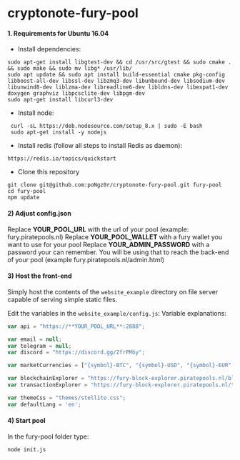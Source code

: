 cryptonote-fury-pool
======================

#### 1. Requirements for Ubuntu 16.04
* Install dependencies:
```
sudo apt-get install libgtest-dev && cd /usr/src/gtest && sudo cmake . && sudo make && sudo mv libg* /usr/lib/
sudo apt update && sudo apt install build-essential cmake pkg-config libboost-all-dev libssl-dev libzmq3-dev libunbound-dev libsodium-dev libunwind8-dev liblzma-dev libreadline6-dev libldns-dev libexpat1-dev doxygen graphviz libpcsclite-dev libpgm-dev
sudo apt-get install libcurl3-dev
```

* Install node: 
 ```
  curl -sL https://deb.nodesource.com/setup_8.x | sudo -E bash
  sudo apt-get install -y nodejs
```

* Install redis (follow all steps to install Redis as daemon):
```
https://redis.io/topics/quickstart
 ```

* Clone this repository
```
git clone git@github.com:poNgz0r/cryptonote-fury-pool.git fury-pool
cd fury-pool
npm update
```

#### 2) Adjust config.json
Replace **YOUR_POOL_URL** with the url of your pool (example: fury.piratepools.nl)
Replace **YOUR_POOL_WALLET** with a fury wallet you want to use for your pool
Replace **YOUR_ADMIN_PASSWORD** with a password your can remember. You will be using that to reach the back-end of your pool (example fury.piratepools.nl/admin.html)


#### 3) Host the front-end
Simply host the contents of the `website_example` directory on file server capable of serving simple static files.

Edit the variables in the `website_example/config.js`:
Variable explanations:

```javascript
var api = "https://**YOUR_POOL_URL**:2888";

var email = null;
var telegram = null;
var discord = "https://discord.gg/ZfrPMby";

var marketCurrencies = ["{symbol}-BTC", "{symbol}-USD", "{symbol}-EUR", "{symbol}-CAD"];

var blockchainExplorer = "https://fury-block-explorer.piratepools.nl/block/{id}";
var transactionExplorer = "https://fury-block-explorer.piratepools.nl/tx/{id}";

var themeCss = "themes/stellite.css";
var defaultLang = 'en';
```

#### 4) Start pool
In the fury-pool folder type:
```
node init.js
```
